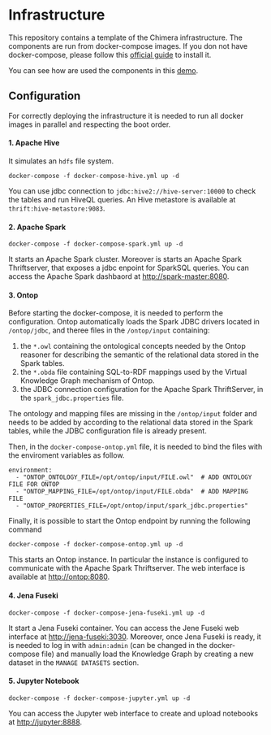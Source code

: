 
# Infrastructure

This repository contains a template of the Chimera infrastructure. The components are run from docker-compose images. If you don not have docker-compose, please follow this [official guide](https://docs.docker.com/compose/install/) to install it.

You can see how are used the components in this [demo](https://github.com/chimera-suite/use-case).

## Configuration

For correctly deploying the infrastructure it is needed to run all docker images in parallel and respecting the boot order.

#### 1. Apache Hive
It simulates an `hdfs` file system.
```
docker-compose -f docker-compose-hive.yml up -d
```
You can use jdbc connection to `jdbc:hive2://hive-server:10000` to check the tables and run HiveQL queries.
An Hive metastore is available at `thrift:hive-metastore:9083`.

#### 2. Apache Spark
```
docker-compose -f docker-compose-spark.yml up -d
```
It starts an Apache Spark cluster.
Moreover is starts an Apache Spark Thriftserver, that exposes a jdbc enpoint for SparkSQL queries.
You can access the Apache Spark dashbaord at [http://spark-master:8080](http://localhost:8084).

#### 3. Ontop

Before starting the docker-compose, it is needed to perform the configuration.
Ontop automatically loads the Spark JDBC drivers located in `/ontop/jdbc`, and theree files in the `/ontop/input` containing:
  1. the `*.owl` containing the ontological concepts needed by the Ontop reasoner for describing the semantic of the relational data stored in the Spark tables.
  2. the  `*.obda` file containing SQL-to-RDF mappings used by the Virtual Knowledge Graph mechanism of Ontop.
  3. the JDBC connection configuration for the Apache Spark ThriftServer, in the `spark_jdbc.properties` file.

The ontology and mapping files are missing in the `/ontop/input` folder and needs to be added by according to the relational data stored in the Spark tables, while the JDBC configuration file is already present.

Then, in the `docker-compose-ontop.yml` file, it is needed to bind the files with the enviroment variables as follow.

```
environment:
  - "ONTOP_ONTOLOGY_FILE=/opt/ontop/input/FILE.owl"  # ADD ONTOLOGY FILE FOR ONTOP
  - "ONTOP_MAPPING_FILE=/opt/ontop/input/FILE.obda"  # ADD MAPPING FILE
  - "ONTOP_PROPERTIES_FILE=/opt/ontop/input/spark_jdbc.properties"
```

Finally, it is possible to start the Ontop endpoint by running the following command

```
docker-compose -f docker-compose-ontop.yml up -d
```
This starts an Ontop instance.
In particular the instance is configured to communicate with the Apache Spark Thriftserver.
The web interface is available at [http://ontop:8080](http://localhost:8090).

#### 4. Jena Fuseki
```
docker-compose -f docker-compose-jena-fuseki.yml up -d
```
It start a Jena Fuseki container.
You can access the Jene Fuseki web interface at [http://jena-fuseki:3030](http://localhost:3030).
Moreover, once Jena Fuseki is ready, it is needed to log in with `admin:admin` (can be changed in the docker-compose file) and  manually load the Knowledge Graph by creating a new dataset in the `MANAGE DATASETS` section.


#### 5. Jupyter Notebook
```
docker-compose -f docker-compose-jupyter.yml up -d
```
You can access the Jupyter web interface to create and upload notebooks at [http://jupyter:8888](http://localhost:8888).
